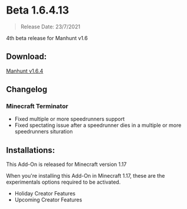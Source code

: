 # Beta 1.6.4.13
> Release Date: 23/7/2021

4th beta release for Manhunt v1.6

## Download:
[Manhunt v1.6.4](https://cdn.discordapp.com/attachments/571863283657867294/868009633325928478/manhunt-v1.6.4.13.mcaddon)

## Changelog
### Minecraft Terminator
- Fixed multiple or more speedrunners support
- Fixed spectating issue after a speedrunner dies in a multiple or more speedrunners situration

## Installations:
This Add-On is released for Minecraft version 1.17
 
When you're installing this Add-On in Minecraft 1.17, these are the experimentals options required to be activated.
- Holiday Creator Features
- Upcoming Creator Features